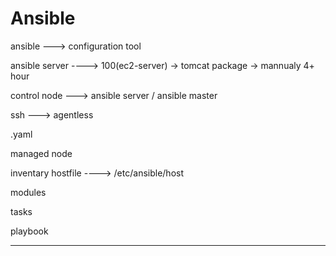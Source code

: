 # Ansible
ansible ---> configuration tool

ansible server ----> 100(ec2-server) -> tomcat package -> mannualy 4+ hour 


control node ---> ansible server / ansible master 

ssh ---> agentless 

.yaml 

managed node 

inventary hostfile  ----> /etc/ansible/host 

modules 

tasks 

playbook 

------------------------------------------------------------------
